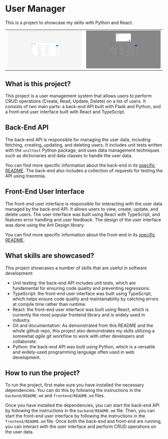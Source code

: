 # User Manager

This is a project to showcase my skills with Python and React.

<table>
  <tr>
    <td><img src="./frontend/Screenshot 1.png" alt="Screenshot 1"></td>
    <td><img src="./frontend/Screenshot 2.png" alt="Screenshot 2"></td>
  </tr>
</table>

## What is this project?

This project is a user management system that allows users to perform CRUD operations (Create, Read, Update, Delete) 
on a list of users. It consists of two main parts: a back-end API built with Flask and Python, 
and a front-end user interface built with React and TypeScript.

## Back-End API

The back-end API is responsible for managing the user data, including fetching, creating, updating, and deleting users. 
It includes unit tests written with the `unittest` Python package, and uses data management 
techniques such as dictionaries and data classes to handle the user data. 

You can find more specific information about the back-end in its [specific README](./backend/README.md). 
The back-end also includes a collection of requests for testing the API using Insomnia.

## Front-End User Interface

The front-end user interface is responsible for interacting with the user data managed by the back-end API. 
It allows users to view, create, update, and delete users. The user interface was built using React with TypeScript, 
and features error handling and user feedback. The design of the user interface was done using the Ant Design library.

You can find more specific information about the front-end in its [specific README](./frontend/README.md).

## What skills are showcased?

This project showcases a number of skills that are useful in software development:

- Unit testing: the back-end API includes unit tests, which are fundamental for ensuring code quality and preventing regressions.
- TypeScript: the front-end user interface was built using TypeScript, which helps ensure code quality and maintainability 
by catching errors at compile time rather than runtime.
- React: the front-end user interface was built using React, which is currently the most popular frontend 
library and is widely used in industry.
- Git and documentation: As demonstrated from this README and the whole github repo, this project also demonstrates
my skills utilizing a somewhat *agile* git workflow to work with other developers and collaborate.
- Python: the back-end API was built using Python, which is a versatile and widely-used programming language often used in web development.

## How to run the project?

To run the project, first make sure you have installed the necessary dependencies. You can do this by following the instructions in the `backend/README.md` and `frontend/README.md` files.

Once you have installed the dependencies, you can start the back-end API by following the instructions in the `backend/README.md` file. Then, you can start the front-end user interface by following the instructions in the `frontend/README.md` file. Once both the back-end and front-end are running, you can interact with the user interface and perform CRUD operations on the user data.

